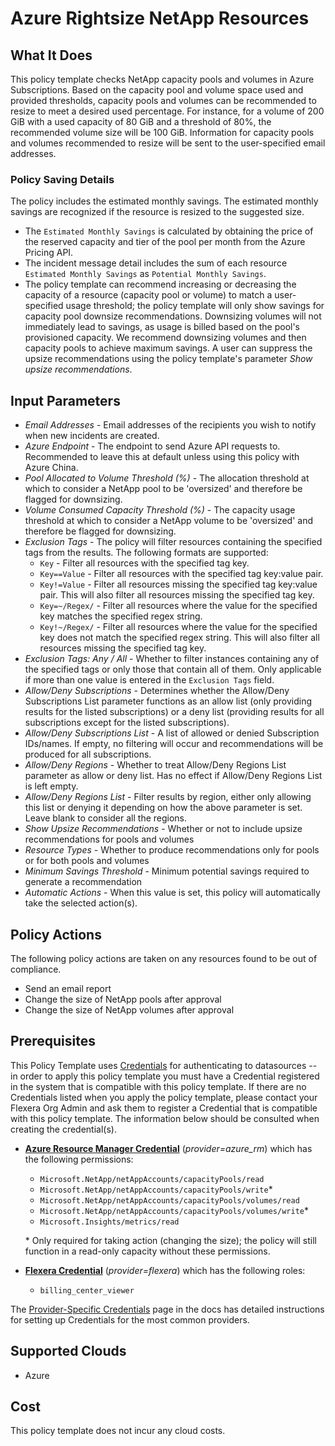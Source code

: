 # Azure Rightsize NetApp Resources

## What It Does

This policy template checks NetApp capacity pools and volumes in Azure Subscriptions. Based on the capacity pool and volume space used and provided thresholds, capacity pools and volumes can be recommended to resize to meet a desired used percentage. For instance, for a volume of 200 GiB with a used capacity of 80 GiB and a threshold of 80%, the recommended volume size will be 100 GiB. Information for capacity pools and volumes recommended to resize will be sent to the user-specified email addresses.

### Policy Saving Details

The policy includes the estimated monthly savings. The estimated monthly savings are recognized if the resource is resized to the suggested size.

- The `Estimated Monthly Savings` is calculated by obtaining the price of the reserved capacity and tier of the pool per month from the Azure Pricing API.
- The incident message detail includes the sum of each resource `Estimated Monthly Savings` as `Potential Monthly Savings`.
- The policy template can recommend increasing or decreasing the capacity of a resource (capacity pool or volume) to match a user-specified usage threshold; the policy template will only show savings for capacity pool downsize recommendations. Downsizing volumes will not immediately lead to savings, as usage is billed based on the pool's provisioned capacity. We recommend downsizing volumes and then capacity pools to achieve maximum savings. A user can suppress the upsize recommendations using the policy template's parameter *Show upsize recommendations*.

## Input Parameters

- *Email Addresses* - Email addresses of the recipients you wish to notify when new incidents are created.
- *Azure Endpoint* - The endpoint to send Azure API requests to. Recommended to leave this at default unless using this policy with Azure China.
- *Pool Allocated to Volume Threshold (%)* - The allocation threshold at which to consider a NetApp pool to be 'oversized' and therefore be flagged for downsizing.
- *Volume Consumed Capacity Threshold (%)* - The capacity usage threshold at which to consider a NetApp volume to be 'oversized' and therefore be flagged for downsizing.
- *Exclusion Tags* - The policy will filter resources containing the specified tags from the results. The following formats are supported:
  - `Key` - Filter all resources with the specified tag key.
  - `Key==Value` - Filter all resources with the specified tag key:value pair.
  - `Key!=Value` - Filter all resources missing the specified tag key:value pair. This will also filter all resources missing the specified tag key.
  - `Key=~/Regex/` - Filter all resources where the value for the specified key matches the specified regex string.
  - `Key!~/Regex/` - Filter all resources where the value for the specified key does not match the specified regex string. This will also filter all resources missing the specified tag key.
- *Exclusion Tags: Any / All* - Whether to filter instances containing any of the specified tags or only those that contain all of them. Only applicable if more than one value is entered in the `Exclusion Tags` field.
- *Allow/Deny Subscriptions* - Determines whether the Allow/Deny Subscriptions List parameter functions as an allow list (only providing results for the listed subscriptions) or a deny list (providing results for all subscriptions except for the listed subscriptions).
- *Allow/Deny Subscriptions List* - A list of allowed or denied Subscription IDs/names. If empty, no filtering will occur and recommendations will be produced for all subscriptions.
- *Allow/Deny Regions* - Whether to treat Allow/Deny Regions List parameter as allow or deny list. Has no effect if Allow/Deny Regions List is left empty.
- *Allow/Deny Regions List* - Filter results by region, either only allowing this list or denying it depending on how the above parameter is set. Leave blank to consider all the regions.
- *Show Upsize Recommendations* - Whether or not to include upsize recommendations for pools and volumes
- *Resource Types* - Whether to produce recommendations only for pools or for both pools and volumes
- *Minimum Savings Threshold* - Minimum potential savings required to generate a recommendation
- *Automatic Actions* - When this value is set, this policy will automatically take the selected action(s).

## Policy Actions

The following policy actions are taken on any resources found to be out of compliance.

- Send an email report
- Change the size of NetApp pools after approval
- Change the size of NetApp volumes after approval

## Prerequisites

This Policy Template uses [Credentials](https://docs.flexera.com/flexera/EN/Automation/ManagingCredentialsExternal.htm) for authenticating to datasources -- in order to apply this policy template you must have a Credential registered in the system that is compatible with this policy template. If there are no Credentials listed when you apply the policy template, please contact your Flexera Org Admin and ask them to register a Credential that is compatible with this policy template. The information below should be consulted when creating the credential(s).

- [**Azure Resource Manager Credential**](https://docs.flexera.com/flexera/EN/Automation/ProviderCredentials.htm#automationadmin_109256743_1124668) (*provider=azure_rm*) which has the following permissions:
  - `Microsoft.NetApp/netAppAccounts/capacityPools/read`
  - `Microsoft.NetApp/netAppAccounts/capacityPools/write`*
  - `Microsoft.NetApp/netAppAccounts/capacityPools/volumes/read`
  - `Microsoft.NetApp/netAppAccounts/capacityPools/volumes/write`*
  - `Microsoft.Insights/metrics/read`

  \* Only required for taking action (changing the size); the policy will still function in a read-only capacity without these permissions.

- [**Flexera Credential**](https://docs.flexera.com/flexera/EN/Automation/ProviderCredentials.htm) (*provider=flexera*) which has the following roles:
  - `billing_center_viewer`

The [Provider-Specific Credentials](https://docs.flexera.com/flexera/EN/Automation/ProviderCredentials.htm) page in the docs has detailed instructions for setting up Credentials for the most common providers.

## Supported Clouds

- Azure

## Cost

This policy template does not incur any cloud costs.
